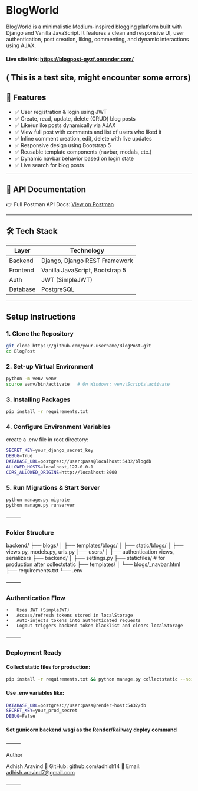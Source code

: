 # BlogWorld

BlogWorld is a minimalistic Medium-inspired blogging platform built with Django and Vanilla JavaScript. It features a clean and responsive UI, user authentication, post creation, liking, commenting, and dynamic interactions using AJAX.

#### Live site link: https://blogpost-qyzf.onrender.com/
( This is a test site, might encounter some errors)
---

## 🚀 Features

- ✅ User registration & login using JWT
- ✅ Create, read, update, delete (CRUD) blog posts
- ✅ Like/unlike posts dynamically via AJAX
- ✅ View full post with comments and list of users who liked it
- ✅ Inline comment creation, edit, delete with live updates
- ✅ Responsive design using Bootstrap 5
- ✅ Reusable template components (navbar, modals, etc.)
- ✅ Dynamic navbar behavior based on login state
- ✅ Live search for blog posts

---

## 🔗 API Documentation

👉 Full Postman API Docs: [View on Postman](https://.postman.co/workspace/My-Workspace~8e7b8a38-01f1-4a3d-8da1-2f2a76c9c0f4/collection/12390328-1fa6e1d0-e226-4e51-b795-b5d39e493358?action=share&creator=12390328)  


---

## 🛠️ Tech Stack

| Layer     | Technology                     |
|-----------|--------------------------------|
| Backend   | Django, Django REST Framework  |
| Frontend  | Vanilla JavaScript, Bootstrap 5|
| Auth      | JWT (SimpleJWT)                |
| Database  | PostgreSQL                     |

---

##  Setup Instructions

### 1. Clone the Repository

```bash
git clone https://github.com/your-username/BlogPost.git
cd BlogPost
```

### 2. Set-up Virtual Environment

```bash
python -m venv venv
source venv/bin/activate   # On Windows: venv\Scripts\activate
```

### 3. Installing Packages

```bash
pip install -r requirements.txt
```

### 4. Configure Environment Variables

create a .env file in root directory:
```bash
SECRET_KEY=your_django_secret_key
DEBUG=True
DATABASE_URL=postgres://user:pass@localhost:5432/blogdb
ALLOWED_HOSTS=localhost,127.0.0.1
CORS_ALLOWED_ORIGINS=http://localhost:8000
```

### 5. Run Migrations & Start Server

```bash
python manage.py migrate
python manage.py runserver
```

⸻

### Folder Structure

backend/
├── blogs/
│   ├── templates/blogs/
│   ├── static/blogs/
│   ├── views.py, models.py, urls.py
├── users/
│   ├── authentication views, serializers
├── backend/
│   ├── settings.py
├── staticfiles/               # for production after collectstatic
├── templates/
│   └── blogs/_navbar.html
├── requirements.txt
└── .env


⸻

### Authentication Flow
	•	Uses JWT (SimpleJWT)
	•	Access/refresh tokens stored in localStorage
	•	Auto-injects tokens into authenticated requests
	•	Logout triggers backend token blacklist and clears localStorage

⸻


### Deployment Ready

#### Collect static files for production:
```bash
pip install -r requirements.txt && python manage.py collectstatic --noinput
```
#### Use .env variables like:
```bash
DATABASE_URL=postgres://user:pass@render-host:5432/db
SECRET_KEY=your_prod_secret
DEBUG=False
```
#### Set gunicorn backend.wsgi as the Render/Railway deploy command

⸻

Author

Adhish Aravind
🔗 GitHub: github.com/adhish14
📧 Email: adhish.aravind7@gmail.com

⸻


